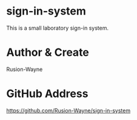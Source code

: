 # sign-in-system
This is a small laboratory sign-in system.

# Author & Create
Rusion-Wayne

# GitHub Address
https://github.com/Rusion-Wayne/sign-in-system

